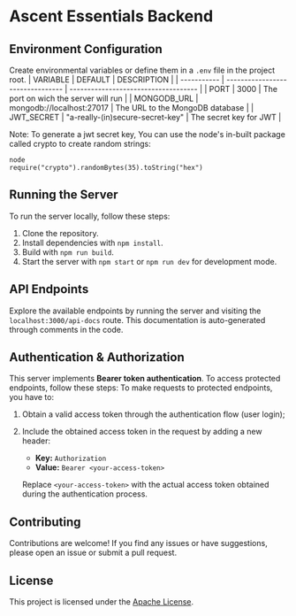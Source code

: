 # Ascent Essentials Backend

## Environment Configuration
Create environmental variables or define them in a `.env` file in the project root.
| VARIABLE    | DEFAULT                          | DESCRIPTION                          |
| ----------- | -------------------------------- | ------------------------------------ |
| PORT        | 3000                             | The port on wich the server will run |
| MONGODB_URL | mongodb://localhost:27017        | The URL to the MongoDB database      |
| JWT_SECRET  | "a-really-(in)secure-secret-key" | The secret key for JWT               |

Note: To generate a jwt secret key, You can use the node's in-built package called crypto to create random strings:
```
node
require("crypto").randomBytes(35).toString("hex")
```

## Running the Server
To run the server locally, follow these steps:
1. Clone the repository.
2. Install dependencies with `npm install`.
3. Build with `npm run build`.
4. Start the server with `npm start` or `npm run dev` for development mode.


## API Endpoints
Explore the available endpoints by running the server and visiting the `localhost:3000/api-docs` route.
This documentation is auto-generated through comments in the code.

## Authentication & Authorization
This server implements **Bearer token authentication**. To access protected endpoints, follow these steps: 
To make requests to protected endpoints, you have to:
1. Obtain a valid access token through the authentication flow (user login);
2. Include the obtained access token in the request by adding a new header:
   - **Key:** `Authorization`
   - **Value:** `Bearer <your-access-token>`

   Replace `<your-access-token>` with the actual access token obtained during the authentication process.

## Contributing
Contributions are welcome! If you find any issues or have suggestions, please open an issue or submit a pull request.

## License
This project is licensed under the [Apache License](LICENSE).
